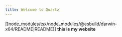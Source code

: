 ```yaml
---
title: Welcome to Quartz
---
```

[[node_modules/tsx/node_modules/@esbuild/darwin-x64/README|README]]
**this is my website**
